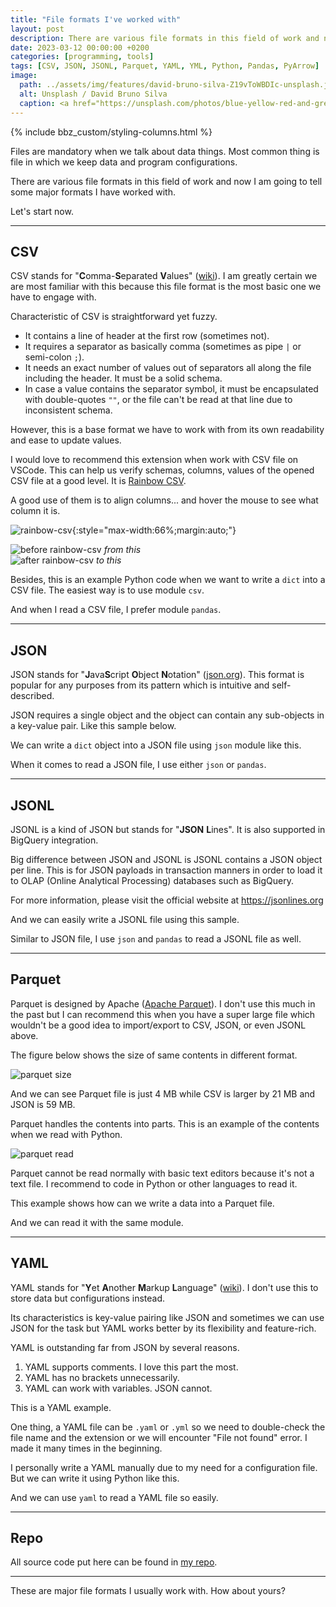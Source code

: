 ```yaml
---
title: "File formats I've worked with"
layout: post
description: There are various file formats in this field of work and now I am going to tell some major formats I have worked with.
date: 2023-03-12 00:00:00 +0200
categories: [programming, tools]
tags: [CSV, JSON, JSONL, Parquet, YAML, YML, Python, Pandas, PyArrow]
image:
  path: ../assets/img/features/david-bruno-silva-Z19vToWBDIc-unsplash.jpg
  alt: Unsplash / David Bruno Silva
  caption: <a href="https://unsplash.com/photos/blue-yellow-red-and-green-papers-Z19vToWBDIc">Unsplash / David Bruno Silva</a>
---
```


{% include bbz_custom/styling-columns.html %}

Files are mandatory when we talk about data things. Most common thing is file in which we keep data and program configurations.

There are various file formats in this field of work and now I am going to tell some major formats I have worked with.

Let's start now.

---

## CSV

CSV stands for "**C**omma-**S**eparated **V**alues" ([wiki](https://en.wikipedia.org/wiki/Comma-separated_values)). I am greatly certain we are most familiar with this because this file format is the most basic one we have to engage with.

Characteristic of CSV is straightforward yet fuzzy.

- It contains a line of header at the first row (sometimes not).
- It requires a separator as basically comma (sometimes as pipe `|` or semi-colon `;`).
- It needs an exact number of values out of separators all along the file including the header. It must be a solid schema.
- In case a value contains the separator symbol, it must be encapsulated with double-quotes `""`, or the file can't be read at that line due to inconsistent schema.

However, this is a base format we have to work with from its own readability and ease to update values.

<script src="https://gist.github.com/bluebirz/f5efdd35f392cfe93faa9db39e452e26.js?file=sample-csv.csv"></script>

I would love to recommend this extension when work with CSV file on VSCode. This can help us verify schemas, columns, values of the opened CSV file at a good level. It is [Rainbow CSV](https://marketplace.visualstudio.com/items?itemName=mechatroner.rainbow-csv).

A good use of them is to align columns... and hover the mouse to see what column it is.

![rainbow-csv](https://bluebirzdotnet.s3.ap-southeast-1.amazonaws.com/file-formats/csv-rainbow-palette.png){:style="max-width:66%;margin:auto;"}

<div class="row">
    <div class="col-2">
        <img src="https://bluebirzdotnet.s3.ap-southeast-1.amazonaws.com/file-formats/csv-rainbow-align.png" alt="before rainbow-csv" loading="lazy">
        <em>from this</em>
    </div>
 <div class="col-2">
        <img src='https://bluebirzdotnet.s3.ap-southeast-1.amazonaws.com/file-formats/csv-rainbow-hover.png' alt="after rainbow-csv" loading="lazy">
        <em>to this</em>
    </div>
</div>

Besides, this is an example Python code when we want to write a `dict` into a CSV file. The easiest way is to use module `csv`.

<script src="https://gist.github.com/bluebirz/f5efdd35f392cfe93faa9db39e452e26.js?file=write-csv.py"></script>

And when I read a CSV file, I prefer module `pandas`.

<script src="https://gist.github.com/bluebirz/f5efdd35f392cfe93faa9db39e452e26.js?file=read-csv.py"></script>

---

## JSON

JSON stands for "**J**ava**S**cript **O**bject **N**otation" ([json.org](https://www.json.org/json-en.html)). This format is popular for any purposes from its pattern which is intuitive and self-described.

JSON requires a single object and the object can contain any sub-objects in a key-value pair. Like this sample below.

<script src="https://gist.github.com/bluebirz/f5efdd35f392cfe93faa9db39e452e26.js?file=sample-json.json"></script>

We can write a `dict` object into a JSON file using `json` module like this.

<script src="https://gist.github.com/bluebirz/f5efdd35f392cfe93faa9db39e452e26.js?file=write-json.py"></script>

When it comes to read a JSON file, I use either `json` or `pandas`.

<script src="https://gist.github.com/bluebirz/f5efdd35f392cfe93faa9db39e452e26.js?file=read-json.py"></script>

---

## JSONL

JSONL is a kind of JSON but stands for "**JSON** **L**ines". It is also supported in BigQuery integration.

Big difference between JSON and JSONL is JSONL contains a JSON object per line. This is for JSON payloads in transaction manners in order to load it to OLAP (Online Analytical Processing) databases such as BigQuery.

<script src="https://gist.github.com/bluebirz/f5efdd35f392cfe93faa9db39e452e26.js?file=sample-jsonl.jsonl"></script>

For more information, please visit the official website at <https://jsonlines.org>

And we can easily write a JSONL file using this sample.

<script src="https://gist.github.com/bluebirz/f5efdd35f392cfe93faa9db39e452e26.js?file=write-jsonl.py"></script>

Similar to JSON file, I use `json` and `pandas` to read a JSONL file as well.

<script src="https://gist.github.com/bluebirz/f5efdd35f392cfe93faa9db39e452e26.js?file=read-jsonl.py"></script>

---

## Parquet

Parquet is designed by Apache ([Apache Parquet](https://parquet.apache.org/)). I don't use this much in the past but I can recommend this when you have a super large file which wouldn't be a good idea to import/export to CSV, JSON, or even JSONL above.

The figure below shows the size of same contents in different format.

![parquet size](https://bluebirzdotnet.s3.ap-southeast-1.amazonaws.com/file-formats/size-compare.png)

And we can see Parquet file is just 4 MB while CSV is larger by 21 MB and JSON is 59 MB.

Parquet handles the contents into parts. This is an example of the contents when we read with Python.

![parquet read](https://bluebirzdotnet.s3.ap-southeast-1.amazonaws.com/file-formats/parquet-read.png)

Parquet cannot be read normally with basic text editors because it's not a text file. I recommend to code in Python or other languages to read it.

This example shows how can we write a data into a Parquet file.

<script src="https://gist.github.com/bluebirz/f5efdd35f392cfe93faa9db39e452e26.js?file=write-parquet.py"></script>

And we can read it with the same module.

<script src="https://gist.github.com/bluebirz/f5efdd35f392cfe93faa9db39e452e26.js?file=read-parquet.py"></script>

---

## YAML

YAML stands for "**Y**et **A**nother **M**arkup **L**anguage" ([wiki](https://en.wikipedia.org/wiki/YAML)). I don't use this to store data but configurations instead.

Its characteristics is key-value pairing like JSON and sometimes we can use JSON for the task but YAML works better by its flexibility and feature-rich.

YAML is outstanding far from JSON by several reasons.

1. YAML supports comments. I love this part the most.
1. YAML has no brackets unnecessarily.
1. YAML can work with variables. JSON cannot.

This is a YAML example.

<script src="https://gist.github.com/bluebirz/f5efdd35f392cfe93faa9db39e452e26.js?file=sample-yaml.yaml"></script>

One thing, a YAML file can be `.yaml` or `.yml` so we need to double-check the file name and the extension or we will encounter "File not found" error. I made it many times in the beginning.

I personally write a YAML manually due to my need for a configuration file. But we can write it using Python like this.

<script src="https://gist.github.com/bluebirz/f5efdd35f392cfe93faa9db39e452e26.js?file=write-yaml.py"></script>

And we can use `yaml` to read a YAML file so easily.

<script src="https://gist.github.com/bluebirz/f5efdd35f392cfe93faa9db39e452e26.js?file=read-yaml.py"></script>

---

## Repo

All source code put here can be found in [my repo](https://github.com/bluebirz/file-formats).

---

These are major file formats I usually work with. How about yours?
